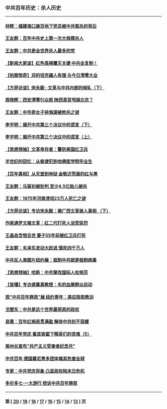 ### 中共百年历史：杀人历史
---
#### [林辉：福建海口逾百地下党员被中共冤杀的背后](../../pages/nf1176106/n13878946.md?03080430) 
#### [王友群：百年中共史上第一次大规模杀人](../../pages/nf1176106/n13863785.md?03080430) 
#### [王友群：中共是全世界杀人最多的党](../../pages/nf1176106/n13860689.md?03080430) 
#### [【新闻大家谈】红色高棉覆灭关键 中共全复制！](../../pages/nf1176106/n13850222.md?03080430) 
#### [【拍案惊奇】邓的坦克碾人有理 与今日清零大业](../../pages/nf1176106/n13729574.md?03080430) 
#### [【方菲访谈】宋永毅 : 文革与中共内部的倾轧（下）](../../pages/nf1176106/n13486836.md?03080430) 
#### [周晓辉：西安清零引众怒 陕西高官甩锅北京？](../../pages/nf1176106/n13484627.md?03080430) 
#### [王友群：中华奇女子钟海源被枪杀之谜](../../pages/nf1176106/n13430555.md?03080430) 
#### [李宇明：揭开中共第三个决议中的谎言（下）](../../pages/nf1176106/n13389389.md?03080430) 
#### [李宇明：揭开中共第三个决议中的谎言（上）](../../pages/nf1176106/n13388697.md?03080430) 
#### [【思想领袖】文革幸存者：警防美国红卫兵](../../pages/nf1176106/n13339289.md?03080430) 
#### [半世纪的回忆：从偷渡犯到哈佛医学院毕业生](../../pages/nf1176106/n13345328.md?03080430) 
#### [【百年真相】从天堂到地狱 金敬迈荒唐的红与黑](../../pages/nf1176106/n13336995.md?03080430) 
#### [王友群：马寅初被批判 至少4.5亿胎儿被杀](../../pages/nf1176106/n13260313.md?03080430) 
#### [王友群：1975年河南溃坝23万人死亡之谜](../../pages/nf1176106/n13231576.md?03080430) 
#### [【方菲访谈】专访宋永毅：揭广西文革骇人真相 （下）](../../pages/nf1176106/n13209074.md?03080430) 
#### [作家遇罗文揭文革：红二代打死人没受惩罚](../../pages/nf1176106/n13205254.md?03080430) 
#### [王晶垚含恨去世 妻子55年前被红卫兵打死](../../pages/nf1176106/n13203590.md?03080430) 
#### [王友群：毛泽东发动大跃进 饿死四千万人](../../pages/nf1176106/n13177158.md?03080430) 
#### [中共反人类图片纽约展：抵制中共就是抵制病毒](../../pages/nf1176106/n13115371.md?03080430) 
#### [【思想领袖】哈斯：中共窜改国际人权规范](../../pages/nf1176106/n13053647.md?03080430) 
#### [【首播】专访盛慕真教授：毛的血腥群众运动](../../pages/nf1176106/n13091782.md?03080430) 
#### [观“中共百年罪恶”展 纽约青年：美应吸取教训](../../pages/nf1176106/n13085246.md?03080430) 
#### [戈壁东：中共是这个世界最邪恶的政权](../../pages/nf1176106/n13085641.md?03080430) 
#### [易蓉：百年红祸恶贯满盈 解体中共刻不容缓](../../pages/nf1176106/n13084455.md?03080430) 
#### [中共百年党庆 看其铁窗下精英们的苦难（5）](../../pages/nf1176106/n13076766.md?03080430) 
#### [美州长宣布“共产主义受害者纪念月”](../../pages/nf1176106/n13074024.md?03080430) 
#### [中共百年 德国慕尼黑多团体揭其危害全球](../../pages/nf1176106/n13068873.md?03080430) 
#### [专家：中共党庆异象 凸显政权陷末日危机](../../pages/nf1176106/n13067084.md?03080430) 
#### [多伦多七·一大游行 控诉中共百年罪恶](../../pages/nf1176106/n13062043.md?03080430) 

---
#### 第 [ [20](./20.md?03080430) / [19](./19.md?03080430) / [18](./18.md?03080430) / [17](./17.md?03080430) / [16](./16.md?03080430) / [15](./15.md?03080430) / [14](./14.md?03080430) / [13](./13.md?03080430) ] 页
